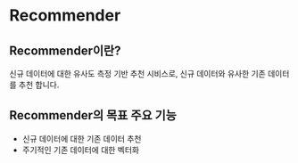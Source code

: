 # Recommender

## Recommender이란?
신규 데이터에 대한 유사도 측정 기반 추천 시비스로, 신규 데이터와 유사한 기존 데이터를 추천 합니다.

## Recommender의 목표 주요 기능
- 신규 데이터에 대한 기존 데이터 추천
- 주기적인 기존 데이터에 대한 벡터화
